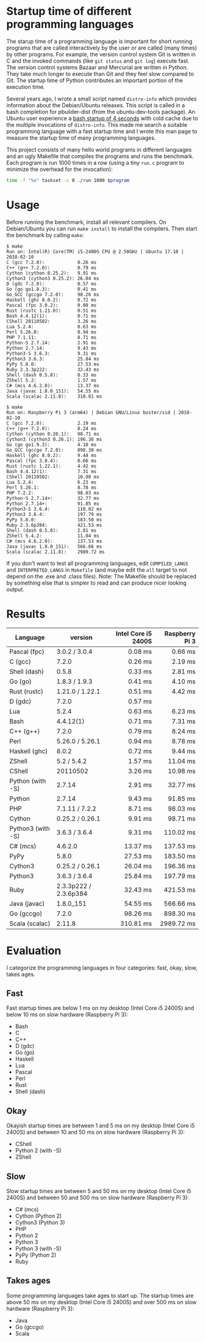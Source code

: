 Startup time of different programming languages
===============================================

The starup time of a programming language is important for short running programs that are called
interactively by the user or are called (many times) by other programs. For example, the version
control system Git is written in C and the invoked commands (like `git status` and `git log`)
execute fast. The version control systems Bazaar and Mercurial are written in Python. They take
much longer to execute than Git and they feel slow compared to Git. The startup time of Python
contributes an important portion of the execution time.

Several years ago, I wrote a small script named `distro-info` which provides information about the
Debian/Ubuntu releases. This script is called in a bash completion for pbuilder-dist (from the
ubuntu-dev-tools package). An Ubuntu user experience a
[bash startup of 4 seconds](https://launchpad.net/bugs/796317) with cold cache due to the multiple
invocations of `distro-info`. This made me search a suitable programming language with a fast
startup time and I wrote this man page to measure the startup time of many programming languages.

This project consists of many hello world programs in different languages and an ugly Makefile that
compiles the programs and runs the benchmark. Each program is run 1000 times in a row (using a tiny
`run.c` program to minimize the overhead for the invocation):

```sh
time -f "%e" taskset -c 0 ./run 1000 $program
```

Usage
=====

Before running the benchmark, install all relevant compilers. On Debian/Ubuntu you can run
`make install` to install the compilers. Then start the benchmark by calling `make`:

```
$ make
Run on: Intel(R) Core(TM) i5-2400S CPU @ 2.50GHz | Ubuntu 17.10 | 2018-02-10
C (gcc 7.2.0):            0.26 ms
C++ (g++ 7.2.0):          0.79 ms
Cython (cython 0.25.2):   9.91 ms
Cython3 (cython3 0.25.2): 26.04 ms
D (gdc 7.2.0):            0.57 ms
Go (go go1.8.3):          0.41 ms
Go_GCC (gccgo 7.2.0):     98.26 ms
Haskell (ghc 8.0.2):      0.72 ms
Pascal (fpc 3.0.2):       0.08 ms
Rust (rustc 1.21.0):      0.51 ms
Bash 4.4.12(1):           0.71 ms
CShell 20110502:          3.26 ms
Lua 5.2.4:                0.63 ms
Perl 5.26.0:              0.94 ms
PHP 7.1.11:               8.71 ms
Python-S 2.7.14:          2.91 ms
Python 2.7.14:            9.43 ms
Python3-S 3.6.3:          9.31 ms
Python3 3.6.3:            25.84 ms
PyPy 5.8.0:               27.53 ms
Ruby 2.3.3p222:           32.43 ms
Shell (dash 0.5.8):       0.33 ms
ZShell 5.2:               1.57 ms
C# (mcs 4.6.2.0):         13.37 ms
Java (javac 1.8.0_151):   54.55 ms
Scala (scalac 2.11.8):    310.81 ms
```

```
$ make
Run on: Raspberry Pi 3 (arm64) | Debian GNU/Linux buster/sid | 2018-02-10
C (gcc 7.2.0):            2.19 ms
C++ (g++ 7.2.0):          8.24 ms
Cython (cython 0.26.1):   98.71 ms
Cython3 (cython3 0.26.1): 196.36 ms
Go (go go1.9.3):          4.10 ms
Go_GCC (gccgo 7.2.0):     898.30 ms
Haskell (ghc 8.0.2):      9.44 ms
Pascal (fpc 3.0.4):       0.66 ms
Rust (rustc 1.22.1):      4.42 ms
Bash 4.4.12(1):           7.31 ms
CShell 20110502:          10.98 ms
Lua 5.2.4:                6.23 ms
Perl 5.26.1:              8.78 ms
PHP 7.2.2:                98.03 ms
Python-S 2.7.14+:         32.77 ms
Python 2.7.14+:           91.85 ms
Python3-S 3.6.4:          110.02 ms
Python3 3.6.4:            197.79 ms
PyPy 5.8.0:               183.50 ms
Ruby 2.3.6p384:           421.53 ms
Shell (dash 0.5.8):       2.81 ms
ZShell 5.4.2:             11.04 ms
C# (mcs 4.6.2.0):         137.53 ms
Java (javac 1.8.0_151):   566.66 ms
Scala (scalac 2.11.8):    2989.72 ms
```

If you don't want to test all programming languages, edit `COMPILED_LANGS` and `INTERPRETED_LANGS`
in `Makefile` (and maybe edit the `all` target to not depend on the .exe and .class files).
Note: The Makefile should be replaced by something else that is simpler to read and can produce
nicer looking output.

Results
=======

| Language          | version               | Intel Core i5 2400S | Raspberry Pi 3 |
| ------------------|---------------------- | ------------------: | -------------: |
| Pascal (fpc)      | 3.0.2 / 3.0.4         |             0.08 ms |        0.66 ms |
| C (gcc)           | 7.2.0                 |             0.26 ms |        2.19 ms |
| Shell (dash)      | 0.5.8                 |             0.33 ms |        2.81 ms |
| Go (go)           | 1.8.3 / 1.9.3         |             0.41 ms |        4.10 ms |
| Rust (rustc)      | 1.21.0 / 1.22.1       |             0.51 ms |        4.42 ms |
| D (gdc)           | 7.2.0                 |             0.57 ms |                |
| Lua               | 5.2.4                 |             0.63 ms |        6.23 ms |
| Bash              | 4.4.12(1)             |             0.71 ms |        7.31 ms |
| C++ (g++)         | 7.2.0                 |             0.79 ms |        8.24 ms |
| Perl              | 5.26.0 / 5.26.1       |             0.94 ms |        8.78 ms |
| Haskell (ghc)     | 8.0.2                 |             0.72 ms |        9.44 ms |
| ZShell            | 5.2 / 5.4.2           |             1.57 ms |       11.04 ms |
| CShell            | 20110502              |             3.26 ms |       10.98 ms |
| Python (with -S)  | 2.7.14                |             2.91 ms |       32.77 ms |
| Python            | 2.7.14                |             9.43 ms |       91.85 ms |
| PHP               |  7.1.11 / 7.2.2       |             8.71 ms |       98.03 ms |
| Cython            | 0.25.2 / 0.26.1       |             9.91 ms |       98.71 ms |
| Python3 (with -S) | 3.6.3 / 3.6.4         |             9.31 ms |      110.02 ms |
| C# (mcs)          | 4.6.2.0               |            13.37 ms |      137.53 ms |
| PyPy              | 5.8.0                 |            27.53 ms |      183.50 ms |
| Cython3           | 0.25.2 / 0.26.1       |            26.04 ms |      196.36 ms |
| Python3           | 3.6.3 / 3.6.4         |            25.84 ms |      197.79 ms |
| Ruby              | 2.3.3p222 / 2.3.6p384 |            32.43 ms |      421.53 ms |
| Java (javac)      | 1.8.0_151             |            54.55 ms |      566.66 ms |
| Go (gccgo)        | 7.2.0                 |            98.26 ms |      898.30 ms |
| Scala (scalac)    | 2.11.8                |           310.81 ms |     2989.72 ms |

Evaluation
==========

I categorize the programming languages in four categories: fast, okay, slow, takes ages.

Fast
----

Fast startup times are below 1 ms on my desktop (Intel Core i5 2400S) and below 10 ms on slow
hardware (Raspberry Pi 3):

* Bash
* C
* C++
* D (gdc)
* Go (go)
* Haskell
* Lua
* Pascal
* Perl
* Rust
* Shell (dash)

Okay
----

Okayish startup times are between 1 and 5 ms on my desktop (Intel Core i5 2400S) and between
10 and 50 ms on slow hardware (Raspberry Pi 3):

* CShell
* Python 2 (with -S)
* ZShell

Slow
----

Slow startup times are between 5 and 50 ms on my desktop (Intel Core i5 2400S) and between
50 and 500 ms on slow hardware (Raspberry Pi 3):

* C# (mcs)
* Cython (Python 2)
* Cython3 (Python 3)
* PHP
* Python 2
* Python 3
* Python 3 (with -S)
* PyPy (Python 2)
* Ruby

Takes ages
----------

Some programming languages take ages to start up. The startup times are above 50 ms on my desktop
(Intel Core i5 2400S) and over 500 ms on slow hardware (Raspberry Pi 3):

* Java
* Go (gccgo)
* Scala
